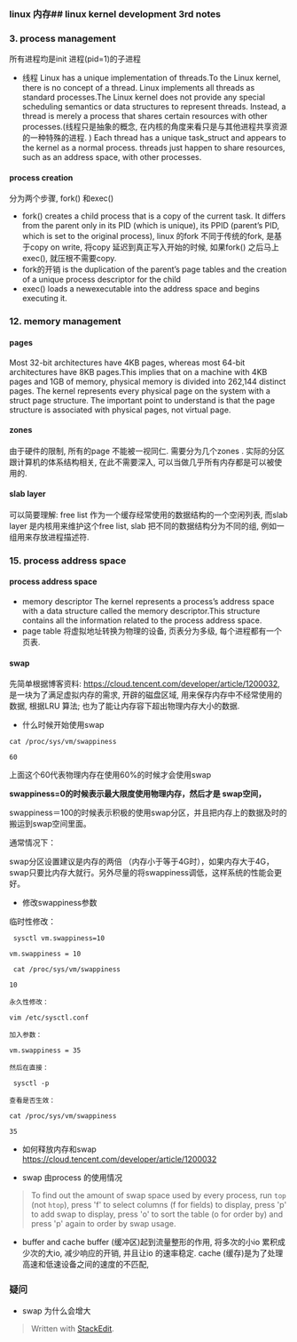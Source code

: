 
### linux 内存## linux kernel development 3rd notes
### 3. process management
所有进程均是init 进程(pid=1)的子进程
* 线程
Linux has a unique implementation of threads.To the Linux kernel, there is no concept of a thread. Linux implements all threads as standard processes.The Linux kernel does not provide any special scheduling semantics or data structures to represent threads. Instead, a thread is merely a process that shares certain resources with other processes.(线程只是抽象的概念, 在内核的角度来看只是与其他进程共享资源的一种特殊的进程. )
Each thread has a unique task_struct and appears to the kernel as a normal process.
threads just happen to share resources, such as an address space, with other processes.
#### process creation
分为两个步骤, fork() 和exec()
* fork()
 creates a child process that is a copy of the current task. It differs from the parent only in its PID (which is unique), its PPID (parent’s PID, which is set to the original process),
 linux 的fork 不同于传统的fork, 是基于copy on write, 将copy 延迟到真正写入开始的时候, 如果fork() 之后马上exec(), 就压根不需要copy. 
*  fork的开销
is the duplication of the parent’s page tables and the creation of a unique process descriptor for the child
* exec()
 loads a newexecutable into the address space and begins executing it.
### 12. memory management
#### pages
Most 32-bit architectures have 4KB pages, whereas most 64-bit architectures have 8KB pages.This implies that on a machine with 4KB pages and 1GB of memory, physical memory is divided into 262,144 distinct pages.
The kernel represents every physical page on the system with a  struct page structure.
The important point to understand is that the page structure is associated with physical pages, not virtual page.

#### zones
由于硬件的限制, 所有的page 不能被一视同仁. 需要分为几个zones . 实际的分区跟计算机的体系结构相关, 在此不需要深入, 可以当做几乎所有内存都是可以被使用的.

#### slab layer
可以简要理解: free list 作为一个缓存经常使用的数据结构的一个空闲列表, 而slab layer 是内核用来维护这个free list, slab 把不同的数据结构分为不同的组, 例如一组用来存放进程描述符.

### 15. process address space
#### process address space
* memory descriptor
The kernel represents a process’s address space with a data structure called the memory descriptor.This structure contains all the information related to the process address space.
* page table
将虚拟地址转换为物理的设备, 页表分为多级, 每个进程都有一个页表.


####  swap

先简单根据博客资料: https://cloud.tencent.com/developer/article/1200032, 是一块为了满足虚拟内存的需求, 开辟的磁盘区域, 用来保存内存中不经常使用的数据, 根据LRU 算法; 也为了能让内存容下超出物理内存大小的数据. 

* 什么时候开始使用swap

```
cat /proc/sys/vm/swappiness

60
```
上面这个60代表物理内存在使用60%的时候才会使用swap

**swappiness=0的时候表示最大限度使用物理内存，然后才是 swap空间，**

swappiness＝100的时候表示积极的使用swap分区，并且把内存上的数据及时的搬运到swap空间里面。

通常情况下：

swap分区设置建议是内存的两倍 （内存小于等于4G时），如果内存大于4G，swap只要比内存大就行。另外尽量的将swappiness调低，这样系统的性能会更好。

* 修改swappiness参数

临时性修改：
```
 sysctl vm.swappiness=10

vm.swappiness = 10

 cat /proc/sys/vm/swappiness

10

永久性修改：

vim /etc/sysctl.conf

加入参数：

vm.swappiness = 35

然后在直接：

 sysctl -p

查看是否生效：

cat /proc/sys/vm/swappiness

35
```
* 如何释放内存和swap 
https://cloud.tencent.com/developer/article/1200032

* swap 由process 的使用情况
> To find out the amount of swap space used by every process, run `top` (not `htop`), press 'f' to select columns (f for fields) to display, press 'p' to add swap to display, press 'o' to sort the table (o for order by) and press 'p' again to order by swap usage.

* buffer and cache
buffer (缓冲区)起到流量整形的作用, 将多次的小io 累积成少次的大io, 减少响应的开销, 并且让io 的速率稳定. 
cache (缓存)是为了处理高速和低速设备之间的速度的不匹配, 
### 疑问
* swap 为什么会增大

> Written with [StackEdit](https://stackedit.io/).
<!--stackedit_data:
eyJoaXN0b3J5IjpbLTg3MjA2NjE4NywxNTE2ODE3MDk3LC05OT
kyMzEyMDAsMTMyODY4MjU1OSwtODQ2NTI3MzYxLDE0MzU2MTI3
OTQsMTYzMTk4NDQ2NCwtMTM0NzM0OTM0MiwxOTIwMTYyNDYsLT
c5OTk5NDA5MywtMTUzMTQyMDUyMiwxNjk1MjY5MDldfQ==
-->